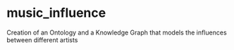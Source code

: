 # music_influence
Creation of an Ontology and a Knowledge Graph that models the influences between different artists
